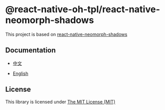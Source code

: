 # @react-native-oh-tpl/react-native-neomorph-shadows

This project is based on [react-native-neomorph-shadows](https://github.com/tokkozhin/react-native-neomorph-shadows)

## Documentation

- [中文](https://gitee.com/react-native-oh-library/usage-docs/blob/master/zh-cn/react-native-neomorph-shadows.md)

- [English](https://gitee.com/react-native-oh-library/usage-docs/blob/master/en/react-native-neomorph-shadows.md)

## License

This library is licensed under [The MIT License (MIT)](https://github.com/tokkozhin/react-native-neomorph-shadows/blob/master/LICENSE)

